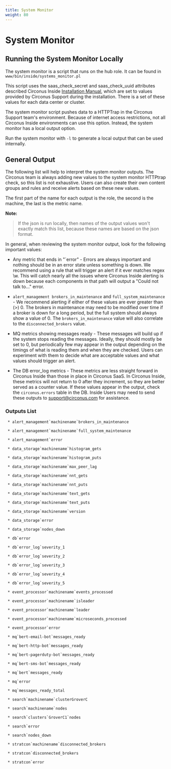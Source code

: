 ```yaml
---
title: System Monitor
weight: 80
---
```


# System Monitor

## Running the System Monitor Locally

The system monitor is a script that runs on the hub role. It can be found in `www/bin/inside/systems_monitor.pl`

This script uses the saas_check_secret and saas_check_uuid attributes described Circonus Inside [Installation Manual](/circonus/on-premises/installation/installation#top-level-attributes), which are set to values provided by Circonus Support during the installation. There is a set of these values for each data center or cluster.

The system monitor script pushes data to a HTTPTrap in the Circonus Support team's environment. Because of internet access restrictions, not all Circonus Inside environments can use this option. Instead, the system monitor has a local output option. 

Run the system monitor with `-l` to generate a local output that can be used internally.

## General Output

The following list will help to interpret the system monitor outputs. The Circonus team is always adding new values to the system monitor HTTPtrap check, so this list is not exhaustive. Users can also create their own content groups and rules and receive alerts based on these new values.

The first part of the name for each output is the role, the second is the machine, the last is the metric name.

**Note:**
> If the json is run locally, then names of the output values won't exactly match this list, because these names are based on the json format.

In general, when reviewing the system monitor output, look for the following important values:

 * Any metric that ends in "`error" - Errors are always important and nothing should be in an error state unless something is down.  We recommend using a rule that will trigger an alert if it ever matches regex \w. This will catch nearly all the issues where Circonus Inside alerting is down because each components in that path will output a "Could not talk to..." error.

 * `alert_management brokers_in_maintenance` and `full_system_maintenance` - We recommend alerting if either of these values are ever greater than (>) 0. The brokers in maintenance may need to be modified over time if a broker is down for a long period, but the full system should always show a value of 0. The `brokers_in_maintenance` value will also correlate to the `disconnected_brokers` value.

 * MQ metrics showing messages ready - These messages will build up if the system stops reading the messages. Ideally, they should mostly be set to 0, but periodically few may appear in the output depending on the timings of what is reading them and when they are checked. Users can experiment with them to decide what are acceptable values and what values should trigger an alert.

 * The DB error_log metrics - These metrics are less straight forward in Circonus Inside than those in place in Circonus SaaS. In Circonus Inside, these metrics will not return to 0 after they increment, so they are better served as a counter value. If these values appear in the output, check the `circonus.errors` table in the DB. Inside Users may need to send these outputs to support@circonus.com for assistance.

### Outputs List

```
 * alert_management`machinename`brokers_in_maintenance

 * alert_management`machinename`full_system_maintenance

 * alert_management`error

 * data_storage`machinename`histogram_gets

 * data_storage`machinename`histogram_puts

 * data_storage`machinename`max_peer_lag

 * data_storage`machinename`nnt_gets

 * data_storage`machinename`nnt_puts

 * data_storage`machinename`text_gets

 * data_storage`machinename`text_puts

 * data_storage`machinename`version

 * data_storage`error

 * data_storage`nodes_down

 * db`error

 * db`error_log`severity_1

 * db`error_log`severity_2

 * db`error_log`severity_3

 * db`error_log`severity_4

 * db`error_log`severity_5

 * event_processor`machinename`events_processed

 * event_processor`machinename`isleader

 * event_processor`machinename`leader

 * event_processor`machinename`microseconds_processed

 * event_processor`error

 * mq`bert-email-bot`messages_ready

 * mq`bert-http-bot`messages_ready

 * mq`bert-pagerduty-bot`messages_ready

 * mq`bert-sms-bot`messages_ready

 * mq`bert`messages_ready

 * mq`error

 * mq`messages_ready_total

 * search`machinename`clusterGroverC

 * search`machinename`nodes

 * search`clusters`GroverC1`nodes

 * search`error

 * search`nodes_down

 * stratcon`machinename`disconnected_brokers

 * stratcon`disconnected_brokers

 * stratcon`error
```
